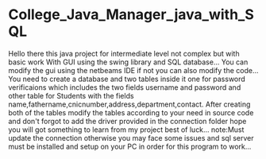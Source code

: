 # College_Java_Manager_java_with_SQL
Hello there this java project for intermediate level not complex but with basic work With GUI using the swing library and SQL database...
You can modify the gui using the netbeams IDE if not you can also modify the code...
You need to create a database and two tables inside it one for password verificaions which includes the two fields username and password and other table for Students with the fields name,fathername,cnicnumber,address,department,contact. After creating both of the tables modify the tables according to your need in source code and don't forgot to add the driver provided in the connection folder hope you will got something to learn from my project best of luck...
note:Must update the connection otherwise you may face some issues and sql server must be installed and setup on your PC in order for this program to work...
